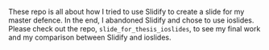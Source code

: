 These repo is all about how I tried to use Slidify to create a slide for my master defence. In the end, I abandoned Slidify and chose to use ioslides. Please check out the repo, `slide_for_thesis_ioslides`, to see my final work and my comparison between Slidify and ioslides. 
